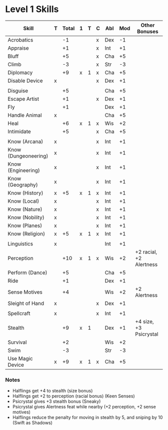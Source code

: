 # Level 1 Skills

Skill                | T | Total |1|T| C | Abl | Mod | Other Bonuses
---------------------|---|-------|-|-|---|-----|-----|--------------
Acrobatics           |   |  -1   | | | x | Dex |  -1 |
Appraise             |   |  +1   | | | x | Int |  +1 |
Bluff                |   |  +5   | | | x | Cha |  +5 |
Climb                |   |  -3   | | | x | Str |  -3 |
Diplomacy            |   |  +9   |x|1| x | Cha |  +5 |
Disable Device       | x |       | | | x | Dex |  +1 |
                     |   |       | | |   |     |     |
Disguise             |   |  +5   | | |   | Cha |  +5 |
Escape Artist        |   |  +1   | | | x | Dex |  +1 |
Fly                  |   |  +1   | | |   | Dex |  +1 |
Handle Animal        | x |       | | |   | Cha |  +5 |
Heal                 |   |  +6   |x|1| x | Wis |  +2 |
Intimidate           |   |  +5   | | | x | Cha |  +5 |
                     |   |       | | |   |     |     |
Know (Arcana)        | x |       | | | x | Int |  +1 |
Know (Dungeoneering) | x |       | | | x | Int |  +1 |
Know (Engineering)   | x |       | | | x | Int |  +1 |
Know (Geography)     | x |       | | | x | Int |  +1 |
Know (History)       | x |  +5   |x|1| x | Int |  +1 |
Know (Local)         | x |       | | | x | Int |  +1 |
Know (Nature)        | x |       | | | x | Int |  +1 |
Know (Nobility)      | x |       | | | x | Int |  +1 |
Know (Planes)        | x |       | | | x | Int |  +1 |
Know (Religion)      | x |  +5   |x|1| x | Int |  +1 |
                     |   |       | | |   |     |     |
Linguistics          | x |       | | |   | Int |  +1 |
Perception           |   |  +10  |x|1| x | Wis |  +2 | +2 racial, +2 Alertness
Perform (Dance)      |   |  +5   | | |   | Cha |  +5 |
Ride                 |   |  +1   | | |   | Dex |  +1 |
Sense Motives        |   |  +4   | | |   | Wis |  +2 | +2 Alertness
Sleight of Hand      | x |       | | | x | Dex |  +1 |
                     |   |       | | |   |     |     |
Spellcraft           | x |       | | | x | Int |  +1 |
Stealth              |   |  +9   |x|1|   | Dex |  +1 | +4 size, +3 Psicrystal
Survival             |   |  +2   | | |   | Wis |  +2 |
Swim                 |   |  -3   | | |   | Str |  -3 |
Use Magic Device     | x |  +9   |x|1| x | Cha |  +5 |

### Notes
* Halflings get +4 to stealth (size bonus)
* Halflings get +2 to perception (racial bonus) (Keen Senses)
* Psicrystal gives +3 stealth bonus (Sneaky)
* Psicrystal gives Alertness feat while nearby (+2 perception, +2 sense motives)
* Halflings reduce the penalty for moving in stealth by 5, and sniping by 10 (Swift as Shadows)
